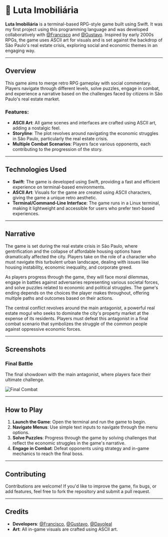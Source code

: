# 🌆 Luta Imobiliária

**Luta Imobiliária** is a terminal-based RPG-style game built using Swift. It was my first project using this programming language and was developed collaboratively with [@Francisco](https://github.com/LosadaT) and [@Gustavo](https://github.com/7uigi/projeto). Inspired by early 2000s RPGs, the game uses ASCII art for visuals and is set against the backdrop of São Paulo's real estate crisis, exploring social and economic themes in an engaging way.

---

## Overview

This game aims to merge retro RPG gameplay with social commentary. Players navigate through different levels, solve puzzles, engage in combat, and experience a narrative based on the challenges faced by citizens in São Paulo's real estate market.

### Features:
- **ASCII Art**: All game scenes and interfaces are crafted using ASCII art, adding a nostalgic feel.
- **Storyline**: The plot revolves around navigating the economic struggles in São Paulo, particularly the real estate crisis.
- **Multiple Combat Scenarios**: Players face various opponents, each contributing to the progression of the story.

---

## Technologies Used

- **Swift**: The game is developed using Swift, providing a fast and efficient experience on terminal-based environments.
- **ASCII Art**: Visuals for the game are created using ASCII characters, giving the game a unique retro aesthetic.
- **Terminal/Command-Line Interface**: The game runs in a Linux terminal, making it lightweight and accessible for users who prefer text-based experiences.

---

## Narrative

The game is set during the real estate crisis in São Paulo, where gentrification and the collapse of affordable housing options have dramatically affected the city. Players take on the role of a character who must navigate this turbulent urban landscape, dealing with issues like housing instability, economic inequality, and corporate greed.

As players progress through the game, they will face moral dilemmas, engage in battles against adversaries representing various societal forces, and solve puzzles related to economic and political struggles. The game's ending depends on the choices the player makes throughout, offering multiple paths and outcomes based on their actions.

The central conflict revolves around the main antagonist, a powerful real estate mogul who seeks to dominate the city's property market at the expense of its residents. Players must defeat this antagonist in a final combat scenario that symbolizes the struggle of the common people against oppressive economic forces.

---

## Screenshots

### **Final Battle**
The final showdown with the main antagonist, where players face their ultimate challenge.

![Final Combat](https://github.com/dayoleal/Luta-Imobili-ria/blob/baa2dd28ed0dd1fc241f3953b827215de20efa15/assets/combate.png)

---

## How to Play

1. **Launch the Game**: Open the terminal and run the game to begin.
2. **Navigate Menus**: Use simple text inputs to navigate through the menu options.
3. **Solve Puzzles**: Progress through the game by solving challenges that reflect the economic struggles in the game's narrative.
4. **Engage in Combat**: Defeat opponents using strategy and in-game mechanics to reach the final boss.

---

## Contributing

Contributions are welcome! If you'd like to improve the game, fix bugs, or add features, feel free to fork the repository and submit a pull request.

---

## Credits

- **Developers**: [@Francisco](https://github.com/LosadaT), [@Gustavo](https://github.com/7uigi/projeto), [@Dayoleal](https://github.com/dayoleal)
- **Art**: All in-game visuals are crafted using ASCII art.
